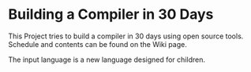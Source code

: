 # Building a Compiler in 30 Days
This Project tries to build a compiler in 30 days using open source tools.
Schedule and contents can be found on the Wiki page.

The input language is a new language designed for children. 

